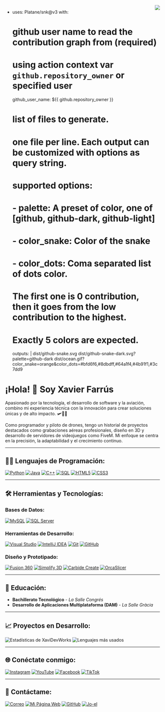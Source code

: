 <img align="right" src="https://visitor-badge.laobi.icu/badge?page_id=XaviDevWorks.bienvenida" />

- uses: Platane/snk@v3
  with:
    # github user name to read the contribution graph from (**required**)
    # using action context var `github.repository_owner` or specified user
    github_user_name: ${{ github.repository_owner }}

    # list of files to generate.
    # one file per line. Each output can be customized with options as query string.
    #
    #  supported options:
    #  - palette:     A preset of color, one of [github, github-dark, github-light]
    #  - color_snake: Color of the snake
    #  - color_dots:  Coma separated list of dots color.
    #                 The first one is 0 contribution, then it goes from the low contribution to the highest.
    #                 Exactly 5 colors are expected.
    outputs: |
      dist/github-snake.svg
      dist/github-snake-dark.svg?palette=github-dark
      dist/ocean.gif?color_snake=orange&color_dots=#bfd6f6,#8dbdff,#64a1f4,#4b91f1,#3c7dd9

# ¡Hola! 👋 Soy **Xavier Farrús**  

Apasionado por la tecnología, el desarrollo de software y la aviación, combino mi experiencia técnica con la innovación para crear soluciones únicas y de alto impacto. 🛩️👨‍💻  

Como programador y piloto de drones, tengo un historial de proyectos destacados como grabaciones aéreas profesionales, diseño en 3D y desarrollo de servidores de videojuegos como FiveM. Mi enfoque se centra en la precisión, la adaptabilidad y el crecimiento continuo.  

---

## 🧑‍💻 **Lenguajes de Programación:**  
[![Python](https://img.shields.io/badge/Python-3.9-blue?style=for-the-badge&logo=python&logoColor=white)](https://www.python.org) [![Java](https://img.shields.io/badge/Java-11-blue?style=for-the-badge&logo=java&logoColor=white)](https://www.java.com)  [![C++](https://img.shields.io/badge/C++-11-blue?style=for-the-badge&logo=cplusplus&logoColor=white)](https://isocpp.org)  [![SQL](https://img.shields.io/badge/SQL-Database-blue?style=for-the-badge&logo=mysql&logoColor=white)](https://www.mysql.com)  [![HTML5](https://img.shields.io/badge/HTML5-5.0-blue?style=for-the-badge&logo=html5&logoColor=white)](https://developer.mozilla.org/en-US/docs/Web/HTML)  [![CSS3](https://img.shields.io/badge/CSS3-3.0-blue?style=for-the-badge&logo=css3&logoColor=white)](https://developer.mozilla.org/en-US/docs/Web/CSS)  

---

## 🛠️ **Herramientas y Tecnologías:**  

### **Bases de Datos:**  
[![MySQL](https://img.shields.io/badge/MySQL-Database-blue?style=for-the-badge&logo=mysql&logoColor=white)](https://www.mysql.com)  [![SQL Server](https://img.shields.io/badge/SQL_Server-Database-CC2927?style=for-the-badge&logo=microsoftsqlserver&logoColor=white)](https://www.microsoft.com/en-us/sql-server)  

### **Herramientas de Desarrollo:**  
[![Visual Studio](https://img.shields.io/badge/Visual_Studio-IDE-blue?style=for-the-badge&logo=visualstudio&logoColor=white)](https://visualstudio.microsoft.com)  [![IntelliJ IDEA](https://img.shields.io/badge/IntelliJ_IDEA-IDE-000000?style=for-the-badge&logo=intellijidea&logoColor=white)](https://www.jetbrains.com/idea/)  [![Git](https://img.shields.io/badge/Git-Tools-black?style=for-the-badge&logo=git&logoColor=white)](https://git-scm.com)  [![GitHub](https://img.shields.io/badge/GitHub-Tools-black?style=for-the-badge&logo=github&logoColor=white)](https://github.com)  

### **Diseño y Prototipado:**  
[![Fusion 360](https://img.shields.io/badge/Fusion_360-Design-blue?style=for-the-badge&logo=fusion360&logoColor=white)](https://www.autodesk.com/products/fusion-360)  [![Simplify 3D](https://img.shields.io/badge/Simplify_3D-Design-blue?style=for-the-badge&logo=simplify3d&logoColor=white)](https://www.simplify3d.com)  [![Carbide Create](https://img.shields.io/badge/Carbide_Create-Design-blue?style=for-the-badge&logo=blender&logoColor=white)](https://carbide3d.com/carbidecreate/)  [![OrcaSlicer](https://img.shields.io/badge/OrcaSlicer-Design-blue?style=for-the-badge&logo=blender&logoColor=white)](https://orcadesign3d.com)  

---

## 🌱 **Educación:**  
- **Bachillerato Tecnológico** - *La Salle Congrés*  
- **Desarrollo de Aplicaciones Multiplataforma (DAM)** - *La Salle Gràcia*  

---

## 📈 **Proyectos en Desarrollo:**  
![Estadísticas de XaviDevWorks](https://github-readme-stats.vercel.app/api?username=XaviDevWorks&show_icons=true&count_private=true&hide_title=true&hide=prs) ![Lenguajes más usados](https://github-readme-stats.vercel.app/api/top-langs/?username=XaviDevWorks&layout=compact&langs_count=8&theme=radical)

---

## 🌐 **Conéctate conmigo:**  
[![Instagram](https://img.shields.io/badge/Instagram-S%C3%ADgueme-E4405F?style=for-the-badge&logo=instagram&logoColor=white)](https://www.instagram.com/xavierfarrus/)  [![YouTube](https://img.shields.io/badge/YouTube-S%C3%ADgueme-FF0000?style=for-the-badge&logo=youtube&logoColor=white)](https://www.youtube.com/@xavierfarrus)  [![Facebook](https://img.shields.io/badge/Facebook-S%C3%ADgueme-1877F2?style=for-the-badge&logo=facebook&logoColor=white)](https://www.facebook.com/xavierfarrus/?locale=es_ES)  [![TikTok](https://img.shields.io/badge/TikTok-S%C3%ADgueme-000000?style=for-the-badge&logo=tiktok&logoColor=white)](https://tiktok.com/@xavierfarrus_rc)  

---

## 📧 **Contáctame:**  
[![Correo](https://img.shields.io/badge/Correo-xfarmart@gmail.com-D14836?style=for-the-badge&logo=gmail&logoColor=white)](mailto:xfarmart@gmail.com)  [![Mi Página Web](https://img.shields.io/badge/Mi_Página_Web-Visitar-2ea44f?style=for-the-badge&logo=linktree&logoColor=white)](https://linktr.ee/xavierfarrus)  [![GitHub](https://img.shields.io/badge/GitHub-XaviDevWorks-181717?style=for-the-badge&logo=github&logoColor=white)](https://github.com/XaviDevWorks)  [![Jo-el](https://img.shields.io/badge/Jo--el-Mi_Perfil-2a65ba?style=for-the-badge&logo=firefox&logoColor=white)](https://jo-el.es/user/Xavier_Farrus)  
